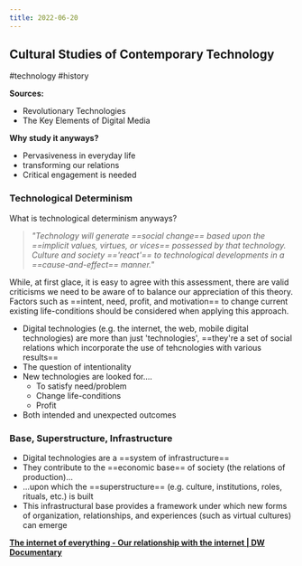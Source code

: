 ```yaml
---
title: 2022-06-20
---
```

## Cultural Studies of Contemporary Technology
#technology #history 

**Sources:**
- Revolutionary Technologies
- The Key Elements of Digital Media

**Why study it anyways?**
- Pervasiveness in everyday life
- transforming our relations
- Critical engagement is needed

### Technological Determinism
What is technological determinism anyways?
> _"Technology will generate ==social change== based upon the ==implicit values, virtues, or vices== possessed by that technology. Culture and society =='react'== to technological developments in a ==cause-and-effect== manner."_

While, at first glace, it is easy to agree with this assessment, there are valid criticisms we need to be aware of to balance our appreciation of this theory. Factors such as ==intent, need, profit, and motivation== to change current existing life-conditions should be considered when applying this approach.

- Digital technologies (e.g. the internet, the web, mobile digital technologies) are more than just 'technologies', ==they're a set of social relations which incorporate the use of tehcnologies with various results==
- The question of intentionality
- New technologies are looked for....
	- To satisfy need/problem
	- Change life-conditions
	- Profit
- Both intended and unexpected outcomes


### Base, Superstructure, Infrastructure
- Digital technologies are a ==system of infrastructure==
- They contribute to the ==economic base== of society (the relations of production)...
- ...upon which the ==superstructure== (e.g. culture, institutions, roles, rituals, etc.) is built
- This infrastructural base provides a framework under which new forms of organization, relationships, and experiences (such as virtual cultures) can emerge

**[The internet of everything - Our relationship with the internet | DW Documentary](https://www.youtube.com/watch?v=bqpJK2O2B-8)**

